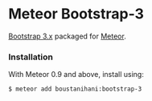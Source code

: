 Meteor Bootstrap-3
==================

[Bootstrap 3.x](http://getbootstrap.com) packaged for [Meteor](http://meteor.com).


### Installation

With Meteor 0.9 and above, install using:

```sh
$ meteor add boustanihani:bootstrap-3
```
